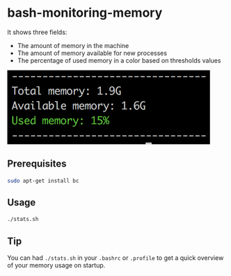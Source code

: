 # bash-monitoring-memory

It shows three fields:
- The amount of memory in the machine
- The amount of memory available for new processes
- The percentage of used memory in a color based on thresholds values

![Stats preview](/stats_preview.png)

## Prerequisites
```bash
sudo apt-get install bc
```

## Usage
```bash
./stats.sh
```

## Tip
You can had `./stats.sh` in your `.bashrc` or `.profile` to get a quick overview of your memory usage on startup.
